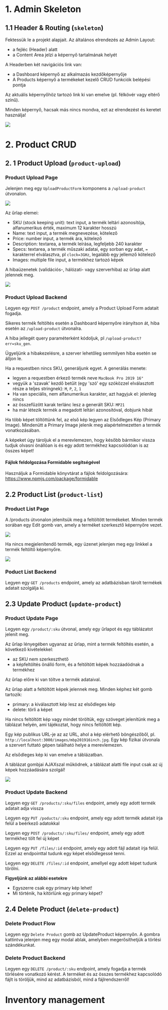 # 1. Admin Skeleton

## 1.1 Header & Routing (`skeleton`)

Fektessük le a projekt alapjait. Az általános elrendezés az
Admin Layout:
- a fejléc (Header) alatt
- a Content Area jelzi a képernyő tartalmának helyét

A Headerben két navigációs link van:
- a Dashboard képernyő az alkalmazás kezdőképernyője
- A Products képernyő a termékeket kezelő CRUD funkciók
  belépési pontja

Az aktuális képernyőhöz tartozó link ki van emelve (pl.
félkövér vagy eltérő színű).

Minden képernyő, hacsak más nincs mondva, ezt az
 elrendezést és keretet használja!

![](./admin-layout.png)

# 2. Product CRUD

## 2. 1 Product Upload (`product-upload`)

### Product Upload Page

Jelenjen meg egy `UploadProductForm` komponens a `/upload-product` útvonalon.

![](./upload-product-form.png)

Az űrlap elemei:
- SKU (stock keeping unit): text input, a termék leltári azonosítója, alfanumerikus érték, maximum 12 karakter hosszú
- Name: text input, a termék megnevezése, kötelező
- Price: number input, a termék ára, kötelező
- Description: textarea, a termék leírása, legfeljebb 240 karakter
- Specs: textarea, a termék műszaki adatai, egy sorban
  egy adat, `=` karakterrel elválasztva, pl `clock=3GHz`, legalább egy jellemző kötelező
- Images: multiple file input, a termékhez tartozó képek

A hibaüzenetek (validációs-, hálózati- vagy szerverhiba)
az űrlap alatt jelennek meg.

![](./upload-product-form-invalid.png)

### Product Upload Backend

Legyen egy `POST /product` endpoint, amely a Product Upload Form adatait fogadja.

Sikeres termék feltöltés esetén a Dashboard képernyőre
irányítson át, hiba esetén az `/upload-product` útvonalra.

A hiba jellegét query paraméterként kódoljuk, pl `/upload-product?err=sku_gen`.

Ügyeljünk a hibakezelésre, a szerver lehetőleg semmilyen hiba esetén se álljon le.

Ha a requestben nincs SKU, generáljunk egyet. A generálás
menete:
- legyen a requestben érkező termék neve `MacBook Pro 2019 16"`
- vegyük a 'szavak' kezdő betűit (egy 'szó' egy szóközzel elválasztott része a teljes stringnek): `M`, `P`, `2`, `1`
- Ha van speciális, nem alfanumerikus karakter, azt hagyjuk el: jelenleg nincs
- az összefűzött karak terlánc lesz a generált SKU: `MP21`
- ha már létezik termék a megadott leltári azonosítóval,
  dobjunk hibát

Ha több képet töltöttünk fel, az első kép legyen az Elsődleges Kép (Primary Image). Mindenütt a Primary Image jelenik meg
 alapértelmezetten a termék vonatkozásában.

A képeket úgy tároljuk el a merevlemezen, hogy később
bármikor vissza tudjuk olvasni önállóan is és egy adott
 termékhez kapcsolódóan is az összes képet!

#### Fájlok feldolgozása Formidable segítségével

Használjuk a Formidable könyvtárat a fájlok feldolgozására:
https://www.npmjs.com/package/formidable

## 2.2 Product List (`product-list`)

### Product List Page

A /products útvonalon jelenítsük meg a feltöltött termékeket. Minden termék sorában egy Edit gomb van,
amely a terméket szerkesztő képernyőre vezet.

![](./product-list.png)

Ha nincs megjelenítendő termék, egy üzenet jelenjen meg
egy linkkel a termék feltöltő képernyőre.

![](./product-list-no-products.png)

### Poduct List Backend

Legyen egy `GET /products` endpoint, amely az adatbázisban
tárolt termékek adatait szolgálja ki.

## 2.3 Update Product (`update-product`)

### Product Update Page

Legyen egy `/product/:sku` útvonal, amely egy űrlapot
és egy táblázatot jelenít meg.

Az űrlap lényegében ugyanaz az űrlap, mint a termék feltöltés
esetén, a következő kivételekkel:
- az SKU nem szerkeszthető
- a képfeltöltés önálló form, és a feltöltött képek hozzáadódnak a termékhez

Az űrlap előre ki van töltve a termék adataival.

Az űrlap alatt a feltöltött képek jelennek meg. Minden képhez
két gomb tartozik:
- primary: a kiválasztott kép lesz az elsődleges kép
- delete: törli a képet

Ha nincs feltöltött kép vagy mindet töröltük, egy szöveget
jelenítünk meg a táblázat helyén, ami tájékoztat, hogy
nincs feltöltött kép.

Egy kép publikus URL-je az az URL, ahol a kép elérhető
böngészőből, pl. `http://localhost:3000/images/mbp201916inch.jpg`. Egy kép fizikai útvonala a szervert futtató gépen
található helye a merevlemezen.

Az elsődleges kép ki van emelve a táblázatban.

A táblázat gombjai AJAXszal működnek, a táblázat alatti file input
csak az új képek hozzáadására szolgál!

![](./product-update-page.png)

### Product Update Backend

Legyen egy `GET /products/:sku/files` endpoint, amely egy adott
termék adatait adja vissza

Legyen egy `PUT /poducts/:sku` endpoint, amely egy adott termék
adatait írja felül a beérkező adatokkal

Legyen egy `POST /products/:sku/files/` endpoint, amely egy adott
termékhez tölt fel új képet

Legyen egy `PUT /files/:id` endpoint, amely egy adott fájl
adatait írja felül. Ezzel az endpointtal tudunk egy képet elsődlegessé
tenni.

Legyen egy `DELETE /files/:id` endpoint, amellyel egy adott képet
tudunk törölni.

**Figyeljünk az alábbi esetekre**
- Egyszerre csak egy primary kép lehet!
- Mi történik, ha kitörlünk egy primary képet?

## 2.4 Delete Product (`delete-product`)

### Delete Product Flow

Legyen egy `Delete Product` gomb az UpdateProduct képernyőn. A gombra kattintva
jelenjen meg egy modal ablak, amelyben megerősíthetjük a törlési szándékunkat.

### Delete Product Backend

Legyen egy `DELETE /product/:sku` endpoint, amely fogadja a termék törlésére
vonatkozó kérést. A terméket és az összes termékhez kapcsolódó fájlt is töröljük,
mind az adatbázisból, mind a fájlrendszerről!

# Inventory management

